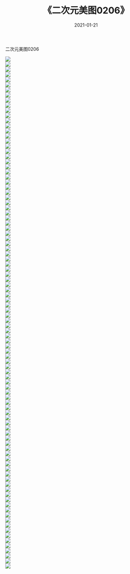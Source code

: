 ﻿---
layout: post
title:  《二次元美图0206》
date:   2021-01-21
img: http://imgx.orgx.ga/二次元/2021/二次元美图0206/000.jpg
categories: [美女, 清纯, 唯美]
---

二次元美图0206

 ![](http://imgx.orgx.ga/二次元/2021/二次元美图0206/001.jpg) <br>![](http://imgx.orgx.ga/二次元/2021/二次元美图0206/002.jpg) <br>![](http://imgx.orgx.ga/二次元/2021/二次元美图0206/003.jpg) <br>![](http://imgx.orgx.ga/二次元/2021/二次元美图0206/004.jpg) <br>![](http://imgx.orgx.ga/二次元/2021/二次元美图0206/005.jpg) <br>![](http://imgx.orgx.ga/二次元/2021/二次元美图0206/006.jpg) <br>![](http://imgx.orgx.ga/二次元/2021/二次元美图0206/007.jpg) <br>![](http://imgx.orgx.ga/二次元/2021/二次元美图0206/008.jpg) <br>![](http://imgx.orgx.ga/二次元/2021/二次元美图0206/009.jpg) <br>![](http://imgx.orgx.ga/二次元/2021/二次元美图0206/010.jpg) <br>![](http://imgx.orgx.ga/二次元/2021/二次元美图0206/011.jpg) <br>![](http://imgx.orgx.ga/二次元/2021/二次元美图0206/012.jpg) <br>![](http://imgx.orgx.ga/二次元/2021/二次元美图0206/013.jpg) <br>![](http://imgx.orgx.ga/二次元/2021/二次元美图0206/014.jpg) <br>![](http://imgx.orgx.ga/二次元/2021/二次元美图0206/015.jpg) <br>![](http://imgx.orgx.ga/二次元/2021/二次元美图0206/016.jpg) <br>![](http://imgx.orgx.ga/二次元/2021/二次元美图0206/017.jpg) <br>![](http://imgx.orgx.ga/二次元/2021/二次元美图0206/018.jpg) <br>![](http://imgx.orgx.ga/二次元/2021/二次元美图0206/019.jpg) <br>![](http://imgx.orgx.ga/二次元/2021/二次元美图0206/020.jpg) <br>![](http://imgx.orgx.ga/二次元/2021/二次元美图0206/021.jpg) <br>![](http://imgx.orgx.ga/二次元/2021/二次元美图0206/022.jpg) <br>![](http://imgx.orgx.ga/二次元/2021/二次元美图0206/023.jpg) <br>![](http://imgx.orgx.ga/二次元/2021/二次元美图0206/024.jpg) <br>![](http://imgx.orgx.ga/二次元/2021/二次元美图0206/025.jpg) <br>![](http://imgx.orgx.ga/二次元/2021/二次元美图0206/026.jpg) <br>![](http://imgx.orgx.ga/二次元/2021/二次元美图0206/027.jpg) <br>![](http://imgx.orgx.ga/二次元/2021/二次元美图0206/028.jpg) <br>![](http://imgx.orgx.ga/二次元/2021/二次元美图0206/029.jpg) <br>![](http://imgx.orgx.ga/二次元/2021/二次元美图0206/030.jpg) <br>![](http://imgx.orgx.ga/二次元/2021/二次元美图0206/031.jpg) <br>![](http://imgx.orgx.ga/二次元/2021/二次元美图0206/032.jpg) <br>![](http://imgx.orgx.ga/二次元/2021/二次元美图0206/033.jpg) <br>![](http://imgx.orgx.ga/二次元/2021/二次元美图0206/034.jpg) <br>![](http://imgx.orgx.ga/二次元/2021/二次元美图0206/035.jpg) <br>![](http://imgx.orgx.ga/二次元/2021/二次元美图0206/036.jpg) <br>![](http://imgx.orgx.ga/二次元/2021/二次元美图0206/037.jpg) <br>![](http://imgx.orgx.ga/二次元/2021/二次元美图0206/038.jpg) <br>![](http://imgx.orgx.ga/二次元/2021/二次元美图0206/039.jpg) <br>![](http://imgx.orgx.ga/二次元/2021/二次元美图0206/040.jpg) <br>![](http://imgx.orgx.ga/二次元/2021/二次元美图0206/041.jpg) <br>![](http://imgx.orgx.ga/二次元/2021/二次元美图0206/042.jpg) <br>![](http://imgx.orgx.ga/二次元/2021/二次元美图0206/043.jpg) <br>![](http://imgx.orgx.ga/二次元/2021/二次元美图0206/044.jpg) <br>![](http://imgx.orgx.ga/二次元/2021/二次元美图0206/045.jpg) <br>![](http://imgx.orgx.ga/二次元/2021/二次元美图0206/046.jpg) <br>![](http://imgx.orgx.ga/二次元/2021/二次元美图0206/047.jpg) <br>![](http://imgx.orgx.ga/二次元/2021/二次元美图0206/048.jpg) <br>![](http://imgx.orgx.ga/二次元/2021/二次元美图0206/049.jpg) <br>![](http://imgx.orgx.ga/二次元/2021/二次元美图0206/050.jpg) <br>![](http://imgx.orgx.ga/二次元/2021/二次元美图0206/051.jpg) <br>![](http://imgx.orgx.ga/二次元/2021/二次元美图0206/052.jpg) <br>![](http://imgx.orgx.ga/二次元/2021/二次元美图0206/053.jpg) <br>![](http://imgx.orgx.ga/二次元/2021/二次元美图0206/054.jpg) <br>![](http://imgx.orgx.ga/二次元/2021/二次元美图0206/055.jpg) <br>![](http://imgx.orgx.ga/二次元/2021/二次元美图0206/056.jpg) <br>![](http://imgx.orgx.ga/二次元/2021/二次元美图0206/057.jpg) <br>![](http://imgx.orgx.ga/二次元/2021/二次元美图0206/058.jpg) <br>![](http://imgx.orgx.ga/二次元/2021/二次元美图0206/059.jpg) <br>![](http://imgx.orgx.ga/二次元/2021/二次元美图0206/060.jpg) <br>![](http://imgx.orgx.ga/二次元/2021/二次元美图0206/061.jpg) <br>![](http://imgx.orgx.ga/二次元/2021/二次元美图0206/062.jpg) <br>![](http://imgx.orgx.ga/二次元/2021/二次元美图0206/063.jpg) <br>![](http://imgx.orgx.ga/二次元/2021/二次元美图0206/064.jpg) <br>![](http://imgx.orgx.ga/二次元/2021/二次元美图0206/065.jpg) <br>![](http://imgx.orgx.ga/二次元/2021/二次元美图0206/066.jpg) <br>![](http://imgx.orgx.ga/二次元/2021/二次元美图0206/067.jpg) <br>![](http://imgx.orgx.ga/二次元/2021/二次元美图0206/068.jpg) <br>![](http://imgx.orgx.ga/二次元/2021/二次元美图0206/069.jpg) <br>![](http://imgx.orgx.ga/二次元/2021/二次元美图0206/070.jpg) <br>![](http://imgx.orgx.ga/二次元/2021/二次元美图0206/071.jpg) <br>![](http://imgx.orgx.ga/二次元/2021/二次元美图0206/072.jpg) <br>![](http://imgx.orgx.ga/二次元/2021/二次元美图0206/073.jpg) <br>![](http://imgx.orgx.ga/二次元/2021/二次元美图0206/074.jpg) <br>![](http://imgx.orgx.ga/二次元/2021/二次元美图0206/075.jpg) <br>![](http://imgx.orgx.ga/二次元/2021/二次元美图0206/076.jpg) <br>![](http://imgx.orgx.ga/二次元/2021/二次元美图0206/077.jpg) <br>![](http://imgx.orgx.ga/二次元/2021/二次元美图0206/078.jpg) <br>![](http://imgx.orgx.ga/二次元/2021/二次元美图0206/079.jpg) <br>![](http://imgx.orgx.ga/二次元/2021/二次元美图0206/080.jpg) <br>![](http://imgx.orgx.ga/二次元/2021/二次元美图0206/081.jpg) <br>![](http://imgx.orgx.ga/二次元/2021/二次元美图0206/082.jpg) <br>![](http://imgx.orgx.ga/二次元/2021/二次元美图0206/083.jpg) <br>![](http://imgx.orgx.ga/二次元/2021/二次元美图0206/084.jpg) <br>![](http://imgx.orgx.ga/二次元/2021/二次元美图0206/085.jpg) <br>![](http://imgx.orgx.ga/二次元/2021/二次元美图0206/086.jpg) <br>![](http://imgx.orgx.ga/二次元/2021/二次元美图0206/087.jpg) <br>![](http://imgx.orgx.ga/二次元/2021/二次元美图0206/088.jpg) <br>![](http://imgx.orgx.ga/二次元/2021/二次元美图0206/089.jpg) <br>![](http://imgx.orgx.ga/二次元/2021/二次元美图0206/090.jpg) <br>![](http://imgx.orgx.ga/二次元/2021/二次元美图0206/091.jpg) <br>![](http://imgx.orgx.ga/二次元/2021/二次元美图0206/092.jpg) <br>![](http://imgx.orgx.ga/二次元/2021/二次元美图0206/093.jpg) <br>![](http://imgx.orgx.ga/二次元/2021/二次元美图0206/094.jpg) <br>![](http://imgx.orgx.ga/二次元/2021/二次元美图0206/095.jpg) <br>![](http://imgx.orgx.ga/二次元/2021/二次元美图0206/096.jpg) <br>![](http://imgx.orgx.ga/二次元/2021/二次元美图0206/097.jpg) <br>![](http://imgx.orgx.ga/二次元/2021/二次元美图0206/098.jpg) <br>![](http://imgx.orgx.ga/二次元/2021/二次元美图0206/099.jpg) <br>![](http://imgx.orgx.ga/二次元/2021/二次元美图0206/100.jpg) <br>